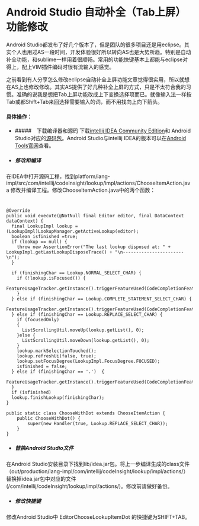 # Android Studio 自动补全（Tab上屏）功能修改

Android Studio都发布了好几个版本了，但是团队的很多项目还是用eclipse。其实个人也用过AS一段时间，开发体验很好所以转向AS也是大势所趋。特别是自动补全功能，和sublime一样用着很顺畅。常用的功能快键基本上都能与eclipse对得上，配上VIM插件编码时很有流输入的感觉。

之前看到有人分享怎么修改eclipse自动补全上屏功能文章觉得很实用，所以就想在AS上也修改修改。其实AS提供了好几种补全上屏的方式，只是不太符合我的习惯。准确的说我是想把Tab上屏功能改成上下变换选择项而已。就像输入法一样按Tab或都Shift+Tab来回选择需要输入的词，而不用找向上向下箭头。

#### 具体操作：
- #####　下载编译器和源码
下载[intellij IDEA Community Edition](https://www.jetbrains.com/idea/download/)和 Android Studio对应的[源码包](http://www.jetbrains.org/display/IJOS/Download)。Android Studio与intellij IDEA的版本可以在[Android Tools官网](http://tools.android.com/build)查看。

- #####    修改和编译
在IDEA中打开源码工程，找到platform/lang-impl/src/com/intellij/codeInsight/lookup/impl/actions/ChooseItemAction.java 修改并编译工程。修改ChooseItemAction.java中的两个函数：
#


    @Override
    public void execute(@NotNull final Editor editor, final DataContext dataContext) {
      final LookupImpl lookup = (LookupImpl)LookupManager.getActiveLookup(editor);
      boolean isfinished =true;
      if (lookup == null) {
        throw new AssertionError("The last lookup disposed at: " + LookupImpl.getLastLookupDisposeTrace() + "\n-----------------------\n");
      }
      
      if (finishingChar == Lookup.NORMAL_SELECT_CHAR) {
        if (!lookup.isFocused()) {
          FeatureUsageTracker.getInstance().triggerFeatureUsed(CodeCompletionFeatures.EDITING_COMPLETION_CONTROL_ENTER);
        }
      } else if (finishingChar == Lookup.COMPLETE_STATEMENT_SELECT_CHAR) {
        FeatureUsageTracker.getInstance().triggerFeatureUsed(CodeCompletionFeatures.EDITING_COMPLETION_FINISH_BY_SMART_ENTER);
      } else if (finishingChar == Lookup.REPLACE_SELECT_CHAR) {
        if (focusedOnly)
        {
          ListScrollingUtil.moveUp(lookup.getList(), 0);
        }else {
          ListScrollingUtil.moveDown(lookup.getList(), 0);
        }
        lookup.markSelectionTouched();
        lookup.refreshUi(false, true);
        lookup.setFocusDegree(LookupImpl.FocusDegree.FOCUSED);
        isfinished = false;
      } else if (finishingChar == '.')  {
        FeatureUsageTracker.getInstance().triggerFeatureUsed(CodeCompletionFeatures.EDITING_COMPLETION_FINISH_BY_CONTROL_DOT);
      }
      if (isfinished)
      lookup.finishLookup(finishingChar);
    }
     
    public static class ChooseWithDot extends ChooseItemAction {
        public ChooseWithDot() {
            super(new Handler(true, Lookup.REPLACE_SELECT_CHAR));
        }
    }

- ##### 替换Android Studio文件
在Android Studio安装目录下找到lib/idea.jar包。将上一步编译生成的class文件（out/production/lang-impl/com/intellij/codeInsight/lookup/impl/actions/）替换掉idea.jar包中对应的文件 (/com/intellij/codeInsight/lookup/impl/actions/)。修改前请做好备份。

- ##### 修改快捷键
修改Android Studio中 EditorChooseLookupItemDot 的快捷键为SHIFT+TAB。
